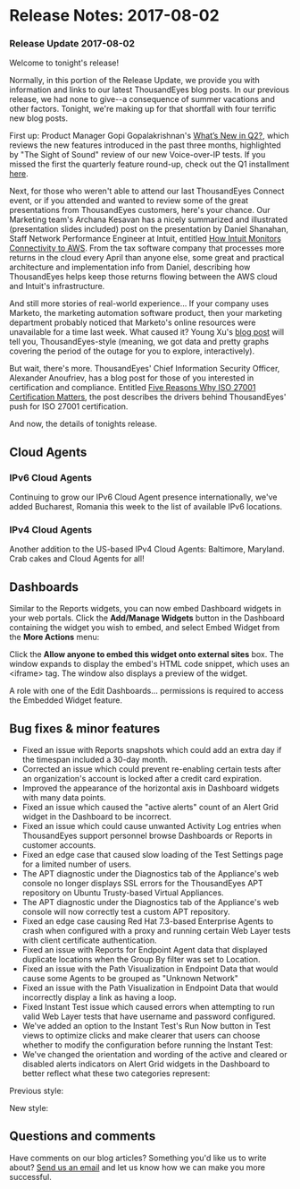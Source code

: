 # Release Notes: 2017-08-02

### Release Update 2017-08-02

Welcome to tonight's release!

Normally, in this portion of the Release Update, we provide you with information and links to our latest ThousandEyes blog posts. In our previous release, we had none to give--a consequence of summer vacations and other factors. Tonight, we're making up for that shortfall with four terrific new blog posts.

First up: Product Manager Gopi Gopalakrishnan's [What’s New in Q2?](https://blog.thousandeyes.com/whats-new-q2-2017-product-updates/), which reviews the new features introduced in the past three months, highlighted by "The Sight of Sound" review of our new Voice-over-IP tests. If you missed the first the quarterly feature round-up, check out the Q1 installment [here](https://blog.thousandeyes.com/new-may-2017-dashboard-widgets-api/).

Next, for those who weren't able to attend our last ThousandEyes Connect event, or if you attended and wanted to review some of the great presentations from ThousandEyes customers, here's your chance. Our Marketing team's Archana Kesavan has a nicely summarized and illustrated \(presentation slides included\) post on the presentation by Daniel Shanahan, Staff Network Performance Engineer at Intuit, entitled [How Intuit Monitors Connectivity to AWS](https://blog.thousandeyes.com/how-intuit-monitors-connectivity-aws/). From the tax software company that processes more returns in the cloud every April than anyone else, some great and practical architecture and implementation info from Daniel, describing how ThousandEyes helps keep those returns flowing between the AWS cloud and Intuit's infrastructure.

And still more stories of real-world experience... If your company uses Marketo, the marketing automation software product, then your marketing department probably noticed that Marketo's online resources were unavailable for a time last week. What caused it? Young Xu's [blog post](https://blog.thousandeyes.com/what-happened-when-marketos-domain-name-expired/) will tell you, ThousandEyes-style \(meaning, we got data and pretty graphs covering the period of the outage for you to explore, interactively\).

But wait, there's more. ThousandEyes' Chief Information Security Officer, Alexander Anoufriev, has a blog post for those of you interested in certification and compliance. Entitled [Five Reasons Why ISO 27001 Certification Matters](https://blog.thousandeyes.com/five-reasons-why-iso-27001-certification-matters/), the post describes the drivers behind ThousandEyes' push for ISO 27001 certification.

And now, the details of tonights release.

## Cloud Agents

### IPv6 Cloud Agents

Continuing to grow our IPv6 Cloud Agent presence internationally, we've added Bucharest, Romania this week to the list of available IPv6 locations.

### IPv4 Cloud Agents

Another addition to the US-based IPv4 Cloud Agents: Baltimore, Maryland. Crab cakes and Cloud Agents for all!

## Dashboards

Similar to the Reports widgets, you can now embed Dashboard widgets in your web portals. Click the **Add/Manage Widgets** button in the Dashboard containing the widget you wish to embed, and select Embed Widget from the **More Actions** menu:

Click the **Allow anyone to embed this widget onto external sites** box. The window expands to display the embed's HTML code snippet, which uses an &lt;iframe&gt; tag. The window also displays a preview of the widget.

A role with one of the Edit Dashboards... permissions is required to access the Embedded Widget feature.

## Bug fixes & minor features

* Fixed an issue with Reports snapshots which could add an extra day if the timespan included a 30-day month.
* Corrected an issue which could prevent re-enabling certain tests after an organization's account is locked after a credit card expiration.
* Improved the appearance of the horizontal axis in Dashboard widgets with many data points.
* Fixed an issue which caused the "active alerts" count of an Alert Grid widget in the Dashboard to be incorrect.
* Fixed an issue which could cause unwanted Activity Log entries when ThousandEyes support personnel browse Dashboards or Reports in customer accounts.
* Fixed an edge case that caused slow loading of the Test Settings page for a limited number of users.
* The APT diagnostic under the Diagnostics tab of the Appliance's web console no longer displays SSL errors for the ThousandEyes APT repository on Ubuntu Trusty-based Virtual Appliances.
* The APT diagnostic under the Diagnostics tab of the Appliance's web console will now correctly test a custom APT repository.
* Fixed an edge case causing Red Hat 7.3-based Enterprise Agents to crash when configured with a proxy and running certain Web Layer tests with client certificate authentication.
* Fixed an issue with Reports for Endpoint Agent data that displayed duplicate locations when the Group By filter was set to Location.
* Fixed an issue with the Path Visualization in Endpoint Data that would cause some Agents to be grouped as "Unknown Network"
* Fixed an issue with the Path Visualization in Endpoint Data that would incorrectly display a link as having a loop.
* Fixed Instant Test issue which caused errors when attempting to run valid Web Layer tests that have username and password configured.
* We've added an option to the Instant Test's Run Now button in Test views to optimize clicks and make clearer that users can choose whether to modify the configuration before running the Instant Test:
* We've changed the orientation and wording of the active and cleared or disabled alerts indicators on Alert Grid widgets in the Dashboard to better reflect what these two categories represent:

Previous style:

New style:

## ​Questions and comments

Have comments on our blog articles? Something you'd like us to write about? [Send us an email](mailto:support@thousandeyes.com?subject=2017-08-02+Release+Update) and let us know how we can make you more successful.

